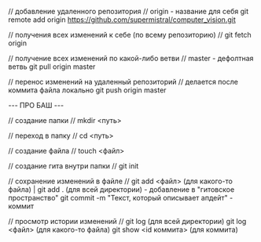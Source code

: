 // добавление удаленного репозитория // origin - название для себя
git remote add origin https://github.com/supermistral/computer_vision.git 

// получения всех изменений к себе (по всему репозиторию) //
git fetch origin 

// получение всех изменений по какой-либо ветви // master - дефолтная ветвь
git pull origin master

// перенос изменений на удаленный репозиторий // делается после коммита файла локально
git push origin master

*---* ПРО БАШ *---*

// создание папки //
mkdir <путь>

// переход в папку //
cd <путь>

// создание файла //
touch <файл>

// создание гита внутри папки //
git init

// сохранение изменений в файле //
git add <файл> (для какого-то файла) | git add . (для всей директории) - добавление в "гитовское пространство"
git commit -m "Текст, который описывает апдейт" - коммит

// просмотр истории изменений //
git log (для всей директории)
git log <файл> (для какого-то файла)
git show <id коммита> (для коммита)
